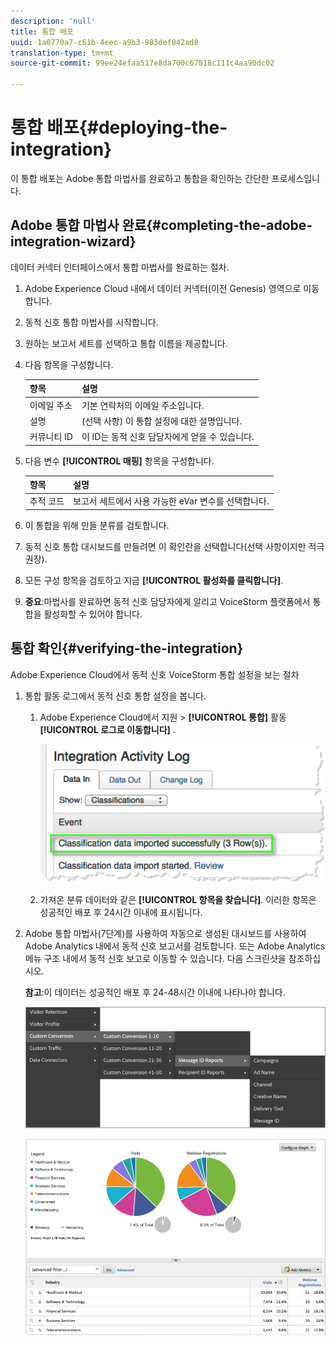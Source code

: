 ```yaml
---
description: 'null'
title: 통합 배포
uuid: 1a0770a7-c61b-4eec-a9b3-983def842ad8
translation-type: tm+mt
source-git-commit: 99ee24efaa517e8da700c67818c111c4aa90dc02

---
```



# 통합 배포{#deploying-the-integration}

이 통합 배포는 Adobe 통합 마법사를 완료하고 통합을 확인하는 간단한 프로세스입니다.

## Adobe 통합 마법사 완료{#completing-the-adobe-integration-wizard}

데이터 커넥터 인터페이스에서 통합 마법사를 완료하는 절차.

1. Adobe Experience Cloud 내에서 데이터 커넥터(이전 Genesis) 영역으로 이동합니다.
1. 동적 신호 통합 마법사를 시작합니다.
1. 원하는 보고서 세트를 선택하고 통합 이름을 제공합니다.
1. 다음 항목을 구성합니다.

   | 항목 | 설명 |
   |---|---|
   | 이메일 주소 | 기본 연락처의 이메일 주소입니다. |
   | 설명 | (선택 사항) 이 통합 설정에 대한 설명입니다. |
   | 커뮤니티 ID | 이 ID는 동적 신호 담당자에게 얻을 수 있습니다. |

1. 다음 변수 **[!UICONTROL 매핑]** 항목을 구성합니다.

   | 항목 | 설명 |
   |---|---|
   | 추적 코드 | 보고서 세트에서 사용 가능한 eVar 변수를 선택합니다. |

1. 이 통합을 위해 만들 분류를 검토합니다.
1. 동적 신호 통합 대시보드를 만들려면 이 확인란을 선택합니다(선택 사항이지만 적극 권장).
1. 모든 구성 항목을 검토하고 지금 **[!UICONTROL 활성화를 클릭합니다]**.
1. **중요**:마법사를 완료하면 동적 신호 담당자에게 알리고 VoiceStorm 플랫폼에서 통합을 활성화할 수 있어야 합니다.

## 통합 확인{#verifying-the-integration}

Adobe Experience Cloud에서 동적 신호 VoiceStorm 통합 설정을 보는 절차

1. 통합 활동 로그에서 동적 신호 통합 설정을 봅니다.
   1. Adobe Experience Cloud에서 지원 &gt; **[!UICONTROL 통합]** 활동 **[!UICONTROL 로그로 이동합니다]** .

      ![](assets/integration_activity_log.png)

   1. 가져온 분류 데이터와 같은 **[!UICONTROL 항목을 찾습니다]**. 이러한 항목은 성공적인 배포 후 24시간 이내에 표시됩니다.
1. Adobe 통합 마법사(7단계)를 사용하여 자동으로 생성된 대시보드를 사용하여 Adobe Analytics 내에서 동적 신호 보고서를 검토합니다. 또는 Adobe Analytics 메뉴 구조 내에서 동적 신호 보고로 이동할 수 있습니다. 다음 스크린샷을 참조하십시오.

   **참고**:이 데이터는 성공적인 배포 후 24-48시간 이내에 나타나야 합니다.

   ![](assets/reporting.png)

   ![](assets/reporting2.png)
